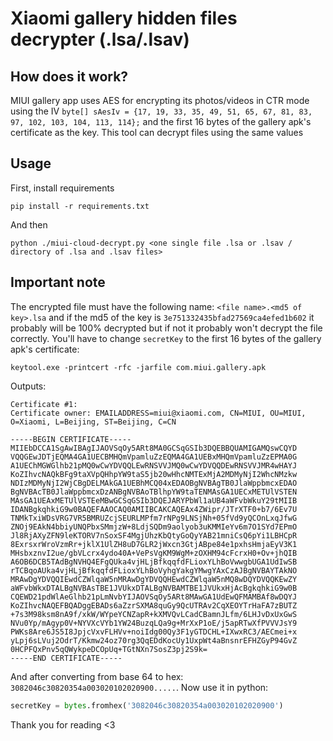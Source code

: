 # Xiaomi gallery hidden files decrypter (.lsa/.lsav)
## How does it work?
MIUI gallery app uses AES for encrypting its photos/videos in CTR mode using the IV `byte[] sAesIv = {17, 19, 33, 35, 49, 51, 65, 67, 81, 83, 97, 102, 103, 104, 113, 114};` and the first 16 bytes of the gallery apk's certificate as the key. This tool can decrypt files using the same values
## Usage
First, install requirements
```
pip install -r requirements.txt
```
And then
```
python ./miui-cloud-decrypt.py <one single file .lsa or .lsav / directory of .lsa and .lsav files>
```
## Important note
The encrypted file must have the following name: `<file name>.<md5 of key>.lsa` and if the md5 of the key is `3e751332435bfad27569ca4efed1b602` it probably will be 100% decrypted but if not it probably won't decrypt the file correctly. You'll have to change `secretKey` to the first 16 bytes of the gallery apk's certificate:
```
keytool.exe -printcert -rfc -jarfile com.miui.gallery.apk
```
Outputs:
```
Certificate #1:
Certificate owner: EMAILADDRESS=miui@xiaomi.com, CN=MIUI, OU=MIUI, O=Xiaomi, L=Beijing, ST=Beijing, C=CN

-----BEGIN CERTIFICATE-----
MIIEbDCCA1SgAwIBAgIJAOVSqOy5ARt8MA0GCSqGSIb3DQEBBQUAMIGAMQswCQYD
VQQGEwJDTjEQMA4GA1UECBMHQmVpamluZzEQMA4GA1UEBxMHQmVpamluZzEPMA0G
A1UEChMGWGlhb21pMQ0wCwYDVQQLEwRNSVVJMQ0wCwYDVQQDEwRNSVVJMR4wHAYJ
KoZIhvcNAQkBFg9taXVpQHhpYW9taS5jb20wHhcNMTExMjA2MDMyNjI2WhcNMzkw
NDIzMDMyNjI2WjCBgDELMAkGA1UEBhMCQ04xEDAOBgNVBAgTB0JlaWppbmcxEDAO
BgNVBAcTB0JlaWppbmcxDzANBgNVBAoTBlhpYW9taTENMAsGA1UECxMETUlVSTEN
MAsGA1UEAxMETUlVSTEeMBwGCSqGSIb3DQEJARYPbWl1aUB4aWFvbWkuY29tMIIB
IDANBgkqhkiG9w0BAQEFAAOCAQ0AMIIBCAKCAQEAx4ZWipr/JTrXTF0+b7/6Ev7U
TNMkTxiWDsVRG7VR5BMRUZcjSEURLMPfm7rNPg9LNSjNh+05fVd9yQCOnLxqJfwG
ZNOj9EAkN4bbiyUNQPbxSMmjzW+8LdjSQDm9aolyob3uKMMIeYv6m7O1SYd7EPmO
Jl8RjAXyZFN9leKTORV7nSoxSF4MgjUhzKbQtyGoQyYAB21mniCsQ6pYi1LBHCpR
8ExrsxrWroVzmRr+jklX1UlZH8uD7GLR2jWxcn3GtjABpe84e1pxhsHmjaEyV3K1
MHsbxznvI2ue/gbVLcrx4ydo40A+VePsVgKM9WgM+zOXHM94cFcrxH0+Ov+jhQIB
A6OB6DCB5TAdBgNVHQ4EFgQUka4vjHLjBfkqqfdFLioxYLhBoVwwgbUGA1UdIwSB
rTCBqoAUka4vjHLjBfkqqfdFLioxYLhBoVyhgYakgYMwgYAxCzAJBgNVBAYTAkNO
MRAwDgYDVQQIEwdCZWlqaW5nMRAwDgYDVQQHEwdCZWlqaW5nMQ8wDQYDVQQKEwZY
aWFvbWkxDTALBgNVBAsTBE1JVUkxDTALBgNVBAMTBE1JVUkxHjAcBgkqhkiG9w0B
CQEWD21pdWlAeGlhb21pLmNvbYIJAOVSqOy5ARt8MAwGA1UdEwQFMAMBAf8wDQYJ
KoZIhvcNAQEFBQADggEBADs6aZzrSXMA8quGy9QcUTRAv2CqXEOYTrHaFA7zBUTZ
+7s3M98ksm8nA9f/xkW/WYpeYCNZapR+kXMVQvLCadCBamnJLfm/6LHJvDxUxGwS
NVu0Yp/mAgyp0V+NYVXcVYb1YW24BuzqLQa9g+MrXxP1oE/j5apRTwXfPVVVJsY9
PWKs8Are6JS5I8JpjcVxvFLHVv+noiIdg00Qy3F1yGTDCHL+IXwxRC3/AECmei+x
yLpj6sLVuj2OdrT/Kkmw24oz70rg3QqEDdKocUy1UxpWt4aBnsnrEFHZGyP94GvZ
0HCPFQxPnv5qQWykpeDCOpUq+TGtNXn7SosZ3pj2S9k=
-----END CERTIFICATE-----
```
And after converting from base 64 to hex: `3082046c30820354a003020102020900.....`. Now use it in python:
```py
secretKey = bytes.fromhex('3082046c30820354a003020102020900')
```

Thank you for reading <3
